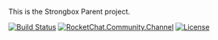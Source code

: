 This is the Strongbox Parent project.

[![Build Status](https://jenkins.carlspring.org/buildStatus/icon?job=strongbox%2Fbuilds%2Fstrongbox-parent%2Fmaster)](https://jenkins.carlspring.org/job/strongbox/job/builds/view/parents/job/strongbox-parent/job/master/)
 [![RocketChat.Community.Channel](https://chat.carlspring.org/images/join-chat.svg)](https://chat.carlspring.org/channel/community)
[![License](https://img.shields.io/badge/License-Apache%202.0-brightgreen.svg)](https://opensource.org/licenses/Apache-2.0)
